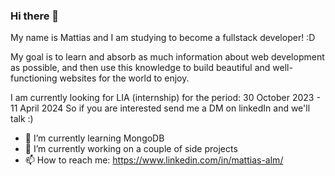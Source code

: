 ### Hi there 👋

My name is Mattias and I am studying to become a fullstack developer! :D

My goal is to learn and absorb as much information about web development as possible, 
and then use this knowledge to build beautiful and well-functioning websites for the world to enjoy.

I am currently looking for LIA (internship) for the period: 30 October 2023 - 11 April 2024
So if you are interested send me a DM on linkedIn and we'll talk :)

- 🌱 I’m currently learning MongoDB
- 🔭 I’m currently working on a couple of side projects
- 📫 How to reach me: https://www.linkedin.com/in/mattias-alm/

<!--
**Shinyn/Shinyn** is a ✨ _special_ ✨ repository because its `README.md` (this file) appears on your GitHub profile.
-->
